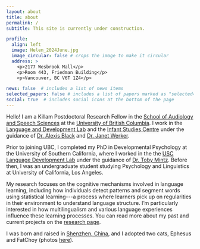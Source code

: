 ```yaml
---
layout: about
title: about
permalink: /
subtitle: This site is currently under construction.

profile:
  align: left
  image: Helen_2024June.jpg
  image_circular: false # crops the image to make it circular
  address: >
    <p>2177 Wesbrook Mall</p>
    <p>Room 443, Friedman Building</p>
    <p>Vancouver, BC V6T 1Z4</p>

news: false  # includes a list of news items
selected_papers: false # includes a list of papers marked as "selected={true}"
social: true  # includes social icons at the bottom of the page
---
```


Hello! I am a Killam Postdoctoral Research Fellow in the [School of Audiology and Speech Sciences](https://audiospeech.ubc.ca/) at the [University of British Columbia](https://www.ubc.ca/). I work in the [Language and Development Lab](https://languageanddevelopment.ca/) and the [Infant Studies Centre](https://infantstudies.psych.ubc.ca/) under the guidance of [Dr. Alexis Black](https://audiospeech.ubc.ca/faculty-staff/academic-faculty/alexis-black/) and [Dr. Janet Werker](https://psych.ubc.ca/profile/janet-werker/).

Prior to joining UBC, I completed my PhD in Developmental Psychology at the University of Southern California, where I worked in the the [USC Language Development Lab](https://dornsife.usc.edu/labs/langdevlab) under the guidance of [Dr. Toby Mintz](https://dornsife.usc.edu/tobenmintz). Before then, I was an undergraduate student studying Psychology and Linguistics at University of California, Los Angeles. 

My research focuses on the cognitive mechanisms involved in language learning, including how individuals detect patterns and segment words using statistical learning---a process where learners pick up on regularities in their environment to understand language structure. I’m particularly interested in how multilingualism and various language experiences influence these learning processes. You can read more about my past and current projects on the [research page](https://helenshiyang.github.io/research/). 

I was born and raised in [Shenzhen, China](https://en.wikipedia.org/wiki/Shenzhen), and I adopted two cats, Ephesus and FatChoy (photos [here](https://www.instagram.com/effortlessephesus/)). 

